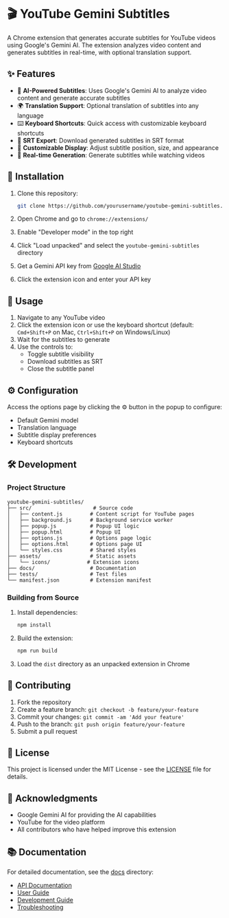 # 🎬 YouTube Gemini Subtitles

A Chrome extension that generates accurate subtitles for YouTube videos using Google's Gemini AI. The extension analyzes video content and generates subtitles in real-time, with optional translation support.

## ✨ Features

- 🤖 **AI-Powered Subtitles**: Uses Google's Gemini AI to analyze video content and generate accurate subtitles
- 🌍 **Translation Support**: Optional translation of subtitles into any language
- ⌨️ **Keyboard Shortcuts**: Quick access with customizable keyboard shortcuts
- 💾 **SRT Export**: Download generated subtitles in SRT format
- 🎨 **Customizable Display**: Adjust subtitle position, size, and appearance
- 🔄 **Real-time Generation**: Generate subtitles while watching videos

## 🚀 Installation

1. Clone this repository:
   ```bash
   git clone https://github.com/yourusername/youtube-gemini-subtitles.git
   ```

2. Open Chrome and go to `chrome://extensions/`

3. Enable "Developer mode" in the top right

4. Click "Load unpacked" and select the `youtube-gemini-subtitles` directory

5. Get a Gemini API key from [Google AI Studio](https://makersuite.google.com/app/apikey)

6. Click the extension icon and enter your API key

## 🎯 Usage

1. Navigate to any YouTube video
2. Click the extension icon or use the keyboard shortcut (default: `Cmd+Shift+P` on Mac, `Ctrl+Shift+P` on Windows/Linux)
3. Wait for the subtitles to generate
4. Use the controls to:
   - Toggle subtitle visibility
   - Download subtitles as SRT
   - Close the subtitle panel

## ⚙️ Configuration

Access the options page by clicking the ⚙️ button in the popup to configure:

- Default Gemini model
- Translation language
- Subtitle display preferences
- Keyboard shortcuts

## 🛠️ Development

### Project Structure

```
youtube-gemini-subtitles/
├── src/                    # Source code
│   ├── content.js         # Content script for YouTube pages
│   ├── background.js      # Background service worker
│   ├── popup.js           # Popup UI logic
│   ├── popup.html         # Popup UI
│   ├── options.js         # Options page logic
│   ├── options.html       # Options page UI
│   └── styles.css         # Shared styles
├── assets/                # Static assets
│   └── icons/            # Extension icons
├── docs/                  # Documentation
├── tests/                 # Test files
└── manifest.json          # Extension manifest
```

### Building from Source

1. Install dependencies:
   ```bash
   npm install
   ```

2. Build the extension:
   ```bash
   npm run build
   ```

3. Load the `dist` directory as an unpacked extension in Chrome

## 🤝 Contributing

1. Fork the repository
2. Create a feature branch: `git checkout -b feature/your-feature`
3. Commit your changes: `git commit -am 'Add your feature'`
4. Push to the branch: `git push origin feature/your-feature`
5. Submit a pull request

## 📝 License

This project is licensed under the MIT License - see the [LICENSE](LICENSE) file for details.

## 🙏 Acknowledgments

- Google Gemini AI for providing the AI capabilities
- YouTube for the video platform
- All contributors who have helped improve this extension

## 📚 Documentation

For detailed documentation, see the [docs](docs/) directory:

- [API Documentation](docs/API.md)
- [User Guide](docs/USER_GUIDE.md)
- [Development Guide](docs/DEVELOPMENT.md)
- [Troubleshooting](docs/TROUBLESHOOTING.md) 